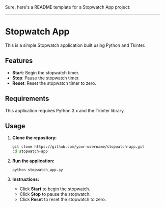 Sure, here's a README template for a Stopwatch App project:

---

# Stopwatch App

This is a simple Stopwatch application built using Python and Tkinter.

## Features

- **Start**: Begin the stopwatch timer.
- **Stop**: Pause the stopwatch timer.
- **Reset**: Reset the stopwatch timer to zero.


## Requirements

This application requires Python 3.x and the Tkinter library.

## Usage

1. **Clone the repository:**

   ```bash
   git clone https://github.com/your-username/stopwatch-app.git
   cd stopwatch-app
   ```

2. **Run the application:**

   ```bash
   python stopwatch_app.py
   ```

3. **Instructions:**

   - Click **Start** to begin the stopwatch.
   - Click **Stop** to pause the stopwatch.
   - Click **Reset** to reset the stopwatch to zero.

